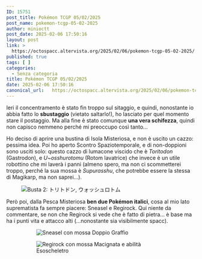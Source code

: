 ```yaml
---
ID: 15751
post_title: Pokémon TCGP 05/02/2025
post_name: pokemon-tcgp-05-02-2025
author: minioctt
post_date: 2025-02-06 17:50:16
layout: post
link: >
  https://octospacc.altervista.org/2025/02/06/pokemon-tcgp-05-02-2025/
published: true
tags: [ ]
categories:
  - Senza categoria
title: Pokémon TCGP 05/02/2025
date: 2025-02-06 17:50:16
canonical_url:   https://octospacc.altervista.org/2025/02/06/pokemon-tcgp-05-02-2025/
---
```

<!-- wp:paragraph -->
<p>Ieri il concentramento è stato fin troppo sul sitaggio, e quindi, nonostante io abbia fatto lo <strong>sbustaggio</strong> (vietato saltarlo!), ho lasciato per quel momento stare il postaggio. Ma alla fine è stato comunque <strong>una vera schifezza</strong>, quindi non capisco nemmeno perché mi preoccupo così tanto...</p>
<!-- /wp:paragraph -->

<!-- wp:paragraph -->
<p>Ho deciso di aprire una bustina di Isola Misteriosa, e non è uscito un cazzo: pessima idea. Poi ho aperto Scontro Spaziotemporale, e di non-doppioni sono usciti solo: questo cazzo di lumacone viscido che è <em>Toritodon</em> (Gastrodon), e <em>U~osshurotomu</em> (Rotom lavatrice) che invece è un utile robottino che mi laverà i panni (almeno spero, ma non ci scommetterei troppo, perché la sua mossa è <em>Supurasshu</em>, che potrebbe essere la stessa di Magikarp, ma non saprei...).</p>
<!-- /wp:paragraph -->

<!-- wp:paragraph -->
<p></p>
<!-- /wp:paragraph -->

<!-- wp:image {"id":15750,"sizeSlug":"large","linkDestination":"none"} -->
<figure class="wp-block-image size-large"><img src="{{site.cdnurl}}/assets/uploads/2025/02/wp-17388586609042921663530896618766-665x1440.jpg" alt="Busta 2: トリトドン, ウォッシュロトム" class="wp-image-15750"/></figure>
<!-- /wp:image -->

<!-- wp:paragraph -->
<p></p>
<!-- /wp:paragraph -->

<!-- wp:paragraph -->
<p>Però poi, dalla Pesca Misteriosa <strong>ben due Pokémon italici</strong>, cosa al mio lato suprematista fa sempre piacere: Sneasel e Regirock. Qui niente da commentare, se non che Regirock si vede che è fatto di pietra... è base ma ha i punti vita e attacco alti (...nonostante sia visibilmente spacc).</p>
<!-- /wp:paragraph -->

<!-- wp:paragraph -->
<p></p>
<!-- /wp:paragraph -->

<!-- wp:gallery {"linkTo":"none"} -->
<figure class="wp-block-gallery has-nested-images columns-default is-cropped"><!-- wp:image {"id":15748,"sizeSlug":"large","linkDestination":"none"} -->
<figure class="wp-block-image size-large"><img src="{{site.cdnurl}}/assets/uploads/2025/02/wp-17388586612162018521045898074287-665x1440.jpg" alt="Sneasel con mossa Doppio Graffio" class="wp-image-15748"/></figure>
<!-- /wp:image -->

<!-- wp:image {"id":15749,"sizeSlug":"large","linkDestination":"none"} -->
<figure class="wp-block-image size-large"><img src="{{site.cdnurl}}/assets/uploads/2025/02/wp-17388586613474332574268059090138-665x1440.jpg" alt="Regirock con mossa Macignata e abilità Esoscheletro" class="wp-image-15749"/></figure>
<!-- /wp:image --></figure>
<!-- /wp:gallery -->